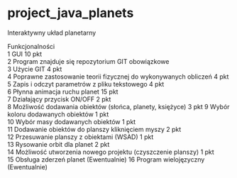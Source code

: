 # project_java_planets
Interaktywny układ planetarny

Funkcjonalności  
1	GUI	10 pkt  	
2	Program znajduje się repozytorium GIT	obowiązkowe  		
3	Użycie GIT	4 pkt  	
4	Poprawne zastosowanie teorii fizycznej do wykonywanych obliczeń	4 pkt  	
5	Zapis i odczyt parametrów z pliku tekstowego	4 pkt	
6	Płynna animacja ruchu planet	15 pkt	
7	Działający przycisk ON/OFF	2 pkt	
8	Możliwość dodawania obiektów (słońca, planety, księżyce)	3 pkt
9	Wybór koloru dodawanych obiektów	1 pkt		
10	Wybór masy dodawanych obiektów	1 pkt		
11	Dodawanie obiektów do planszy kliknięciem myszy	2 pkt		
12	Przesuwanie planszy z obiektami (WSAD)	1 pkt		
13	Rysowanie orbit dla planet	2 pkt		
14	Możliwość utworzenia nowego projektu (czyszczenie planszy)	1 pkt		
15	Obsługa zderzeń planet (Ewentualnie)
16	Program wielojęzyczny	(Ewentualnie)
